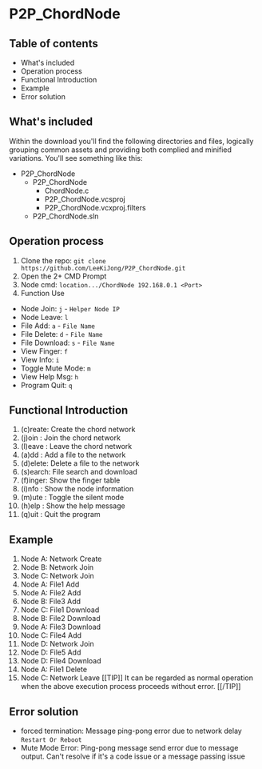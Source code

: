 # P2P_ChordNode
## Table of contents
* What's included
* Operation process
* Functional Introduction
* Example
* Error solution
## What's included
Within the download you'll find the following directories and files, logically grouping common assets and providing both complied and minified variations. You'll see something like this:

* P2P_ChordNode
   * P2P_ChordNode
      * ChordNode.c
      * P2P_ChordNode.vcsproj
      * P2P_ChordNode.vcxproj.filters
   * P2P_ChordNode.sln

## Operation process
1. Clone the repo: `git clone https://github.com/LeeKiJong/P2P_ChordNode.git` 
2. Open the 2+ CMD Prompt
3. Node cmd: `location.../ChordNode 192.168.0.1 <Port>`
4. Function Use
* Node Join: `j` - `Helper Node IP`
* Node Leave: `l`
* File Add: `a` - `File Name`
* File Delete: `d` - `File Name`
* File Download: `s` - `File Name`
* View Finger: `f`
* View Info: `i`
* Toggle Mute Mode: `m`
* View Help Msg: `h`
* Program Quit: `q`

## Functional Introduction
1.  (c)reate: Create the chord network
2.  (j)oin  : Join the chord network
3.  (l)eave : Leave the chord network
4.  (a)dd   : Add a file to the network
5.  (d)elete: Delete a file to the network
6.  (s)earch: File search and download
7.  (f)inger: Show the finger table
8.  (i)nfo  : Show the node information
9.  (m)ute  : Toggle the silent mode
10. (h)elp  : Show the help message
11. (q)uit  : Quit the program

## Example
1.  Node A: Network Create
2.  Node B: Network Join
3.  Node C: Network Join
4.  Node A: File1 Add
5.  Node A: File2 Add
6.  Node B: File3 Add
7.  Node C: File1 Download
8.  Node B: File2 Download
9.  Node A: File3 Download
10. Node C: File4 Add
11. Node D: Network Join
12. Node D: File5 Add
13. Node D: File4 Download
14. Node A: File1 Delete
15. Node C: Network Leave
[[TIP]]
It can be regarded as normal operation when the above execution process proceeds without error.
[[/TIP]]
## Error solution
* forced termination: Message ping-pong error due to network delay  `Restart Or Reboot`
* Mute Mode Error: Ping-pong message send error due to message output. Can't resolve if it's a code issue or a message passing issue

